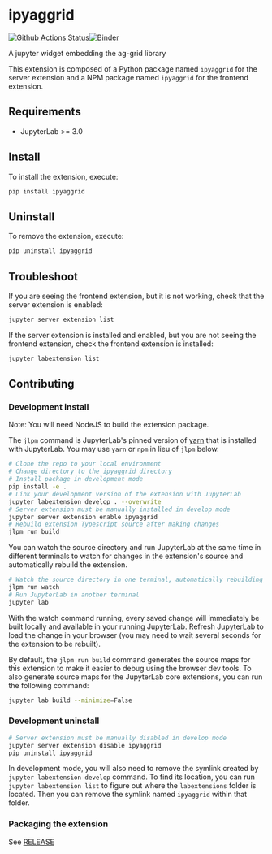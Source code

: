 # ipyaggrid

[![Github Actions Status](https://gitlab.com/DGothrek/ipyaggrid/workflows/Build/badge.svg)](https://gitlab.com/DGothrek/ipyaggrid/actions/workflows/build.yml)[![Binder](https://mybinder.org/badge_logo.svg)](https://mybinder.org/v2/gh/https://gitlab.com/DGothrek/ipyaggrid/main?urlpath=lab)

A jupyter widget embedding the ag-grid library


This extension is composed of a Python package named `ipyaggrid`
for the server extension and a NPM package named `ipyaggrid`
for the frontend extension.


## Requirements

* JupyterLab >= 3.0

## Install

To install the extension, execute:

```bash
pip install ipyaggrid
```

## Uninstall

To remove the extension, execute:

```bash
pip uninstall ipyaggrid
```


## Troubleshoot

If you are seeing the frontend extension, but it is not working, check
that the server extension is enabled:

```bash
jupyter server extension list
```

If the server extension is installed and enabled, but you are not seeing
the frontend extension, check the frontend extension is installed:

```bash
jupyter labextension list
```


## Contributing

### Development install

Note: You will need NodeJS to build the extension package.

The `jlpm` command is JupyterLab's pinned version of
[yarn](https://yarnpkg.com/) that is installed with JupyterLab. You may use
`yarn` or `npm` in lieu of `jlpm` below.

```bash
# Clone the repo to your local environment
# Change directory to the ipyaggrid directory
# Install package in development mode
pip install -e .
# Link your development version of the extension with JupyterLab
jupyter labextension develop . --overwrite
# Server extension must be manually installed in develop mode
jupyter server extension enable ipyaggrid
# Rebuild extension Typescript source after making changes
jlpm run build
```

You can watch the source directory and run JupyterLab at the same time in different terminals to watch for changes in the extension's source and automatically rebuild the extension.

```bash
# Watch the source directory in one terminal, automatically rebuilding when needed
jlpm run watch
# Run JupyterLab in another terminal
jupyter lab
```

With the watch command running, every saved change will immediately be built locally and available in your running JupyterLab. Refresh JupyterLab to load the change in your browser (you may need to wait several seconds for the extension to be rebuilt).

By default, the `jlpm run build` command generates the source maps for this extension to make it easier to debug using the browser dev tools. To also generate source maps for the JupyterLab core extensions, you can run the following command:

```bash
jupyter lab build --minimize=False
```

### Development uninstall

```bash
# Server extension must be manually disabled in develop mode
jupyter server extension disable ipyaggrid
pip uninstall ipyaggrid
```

In development mode, you will also need to remove the symlink created by `jupyter labextension develop`
command. To find its location, you can run `jupyter labextension list` to figure out where the `labextensions`
folder is located. Then you can remove the symlink named `ipyaggrid` within that folder.

### Packaging the extension

See [RELEASE](RELEASE.md)
